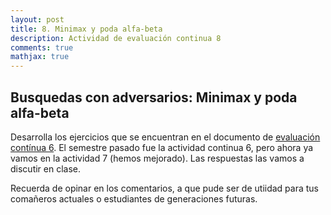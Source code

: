 ```yaml
---
layout: post
title: 8. Minimax y poda alfa-beta
description: Actividad de evaluación continua 8
comments: true
mathjax: true
---
```


## Busquedas con adversarios: Minimax y poda alfa-beta

Desarrolla los ejercicios que se encuentran en el documento de [evaluación
contínua 6](/assets/docs/continua_6.pdf). El semestre pasado fue la actividad continua 6, 
pero ahora ya vamos en la actividad 7 (hemos mejorado). Las respuestas las vamos a discutir
en clase.

Recuerda de opinar en los comentarios, a que pude ser de utiidad para tus comañeros actuales o 
estudiantes de generaciones futuras.

